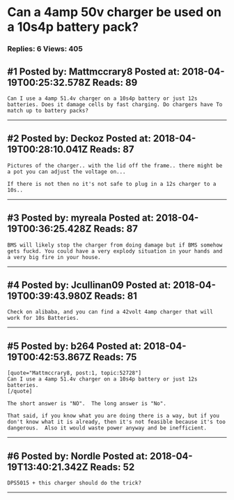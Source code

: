 # Can a 4amp 50v charger be used on a 10s4p battery pack?

### Replies: 6 Views: 405

## \#1 Posted by: Mattmccrary8 Posted at: 2018-04-19T00:25:32.578Z Reads: 89

```
Can I use a 4amp 51.4v charger on a 10s4p battery or just 12s batteries. Does it damage cells by fast charging. Do chargers have To match up to battery packs?
```

---
## \#2 Posted by: Deckoz Posted at: 2018-04-19T00:28:10.041Z Reads: 87

```
Pictures of the charger.. with the lid off the frame.. there might be a pot you can adjust the voltage on...

If there is not then no it's not safe to plug in a 12s charger to a 10s..
```

---
## \#3 Posted by: myreala Posted at: 2018-04-19T00:36:25.428Z Reads: 87

```
BMS will likely stop the charger from doing damage but if BMS somehow gets fuckd. You could have a very explody situation in your hands and a very big fire in your house.
```

---
## \#4 Posted by: Jcullinan09 Posted at: 2018-04-19T00:39:43.980Z Reads: 81

```
Check on alibaba, and you can find a 42volt 4amp charger that will work for 10s Batteries.
```

---
## \#5 Posted by: b264 Posted at: 2018-04-19T00:42:53.867Z Reads: 75

```
[quote="Mattmccrary8, post:1, topic:52728"]
Can I use a 4amp 51.4v charger on a 10s4p battery or just 12s batteries.
[/quote]

The short answer is "NO".  The long answer is "No".

That said, if you know what you are doing there is a way, but if you don't know what it is already, then it's not feasible because it's too dangerous.  Also it would waste power anyway and be inefficient.
```

---
## \#6 Posted by: Nordle Posted at: 2018-04-19T13:40:21.342Z Reads: 52

```
DPS5015 + this charger should do the trick?
```

---

